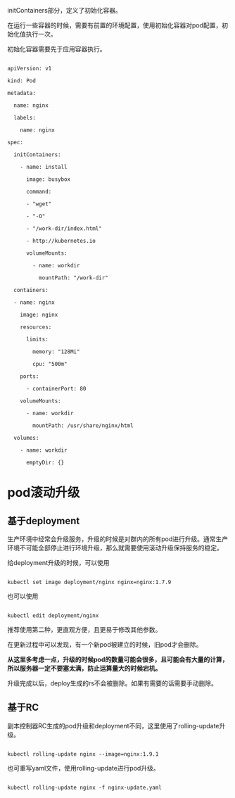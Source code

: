 initContainers部分，定义了初始化容器。

在运行一些容器的时候，需要有前置的环境配置，使用初始化容器对pod配置，初始化值执行一次。

初始化容器需要先于应用容器执行。

```
apiVersion: v1
kind: Pod
metadata:
  name: nginx
  labels:
    name: nginx
spec:
  initContainers:
    - name: install
      image: busybox
      command:
      - "wget"
      - "-O"
      - "/work-dir/index.html"
      - http://kubernetes.io
      volumeMounts:
        - name: workdir
          mountPath: "/work-dir"
  containers: 
  - name: nginx
    image: nginx
    resources:
      limits:
        memory: "128Mi"
        cpu: "500m"
    ports:
      - containerPort: 80
    volumeMounts:
      - name: workdir
        mountPath: /usr/share/nginx/html
  volumes:
    - name: workdir
      emptyDir: {}
```

# pod滚动升级

## 基于deployment

生产环境中经常会升级服务，升级的时候是对群内的所有pod进行升级。通常生产环境不可能全部停止进行环境升级，那么就需要使用滚动升级保持服务的稳定。

给deployment升级的时候，可以使用
```
kubectl set image deployment/nginx nginx=nginx:1.7.9
```
也可以使用
```
kubectl edit deployment/nginx
```

推荐使用第二种，更直观方便，且更易于修改其他参数。

在更新过程中可以发现，有一个新pod被建立的时候，旧pod才会删除。

**从这里多考虑一点，升级的时候pod的数量可能会很多，且可能会有大量的计算，所以服务器一定不要塞太满，防止运算量大的时候宕机。**

升级完成以后，deploy生成的rs不会被删除。如果有需要的话需要手动删除。

## 基于RC

副本控制器RC生成的pod升级和deployment不同，这里使用了rolling-update升级。

```
kubectl rolling-update nginx --image=nginx:1.9.1
```

也可重写yaml文件，使用rolling-update进行pod升级。

```
kubectl rolling-update nginx -f nginx-update.yaml
```
